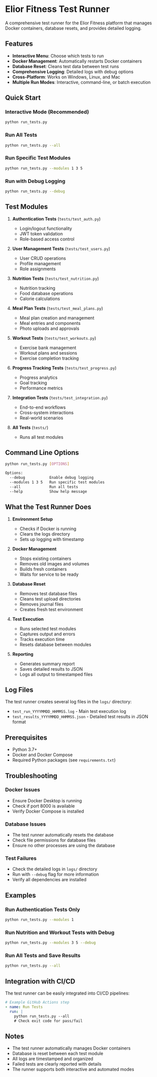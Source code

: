 # Elior Fitness Test Runner

A comprehensive test runner for the Elior Fitness platform that manages Docker containers, database resets, and provides detailed logging.

## Features

- **Interactive Menu**: Choose which tests to run
- **Docker Management**: Automatically restarts Docker containers
- **Database Reset**: Cleans test data between test runs
- **Comprehensive Logging**: Detailed logs with debug options
- **Cross-Platform**: Works on Windows, Linux, and Mac
- **Multiple Run Modes**: Interactive, command-line, or batch execution

## Quick Start

### Interactive Mode (Recommended)
```bash
python run_tests.py
```

### Run All Tests
```bash
python run_tests.py --all
```

### Run Specific Test Modules
```bash
python run_tests.py --modules 1 3 5
```

### Run with Debug Logging
```bash
python run_tests.py --debug
```

## Test Modules

1. **Authentication Tests** (`tests/test_auth.py`)
   - Login/logout functionality
   - JWT token validation
   - Role-based access control

2. **User Management Tests** (`tests/test_users.py`)
   - User CRUD operations
   - Profile management
   - Role assignments

3. **Nutrition Tests** (`tests/test_nutrition.py`)
   - Nutrition tracking
   - Food database operations
   - Calorie calculations

4. **Meal Plan Tests** (`tests/test_meal_plans.py`)
   - Meal plan creation and management
   - Meal entries and components
   - Photo uploads and approvals

5. **Workout Tests** (`tests/test_workouts.py`)
   - Exercise bank management
   - Workout plans and sessions
   - Exercise completion tracking

6. **Progress Tracking Tests** (`tests/test_progress.py`)
   - Progress analytics
   - Goal tracking
   - Performance metrics

7. **Integration Tests** (`tests/test_integration.py`)
   - End-to-end workflows
   - Cross-system interactions
   - Real-world scenarios

8. **All Tests** (`tests/`)
   - Runs all test modules

## Command Line Options

```bash
python run_tests.py [OPTIONS]

Options:
  --debug           Enable debug logging
  --modules 1 3 5   Run specific test modules
  --all             Run all tests
  --help            Show help message
```

## What the Test Runner Does

1. **Environment Setup**
   - Checks if Docker is running
   - Clears the logs directory
   - Sets up logging with timestamp

2. **Docker Management**
   - Stops existing containers
   - Removes old images and volumes
   - Builds fresh containers
   - Waits for service to be ready

3. **Database Reset**
   - Removes test database files
   - Cleans test upload directories
   - Removes journal files
   - Creates fresh test environment

4. **Test Execution**
   - Runs selected test modules
   - Captures output and errors
   - Tracks execution time
   - Resets database between modules

5. **Reporting**
   - Generates summary report
   - Saves detailed results to JSON
   - Logs all output to timestamped files

## Log Files

The test runner creates several log files in the `logs/` directory:

- `test_run_YYYYMMDD_HHMMSS.log` - Main test execution log
- `test_results_YYYYMMDD_HHMMSS.json` - Detailed test results in JSON format

## Prerequisites

- Python 3.7+
- Docker and Docker Compose
- Required Python packages (see `requirements.txt`)

## Troubleshooting

### Docker Issues
- Ensure Docker Desktop is running
- Check if port 8000 is available
- Verify Docker Compose is installed

### Database Issues
- The test runner automatically resets the database
- Check file permissions for database files
- Ensure no other processes are using the database

### Test Failures
- Check the detailed logs in `logs/` directory
- Run with `--debug` flag for more information
- Verify all dependencies are installed

## Examples

### Run Authentication Tests Only
```bash
python run_tests.py --modules 1
```

### Run Nutrition and Workout Tests with Debug
```bash
python run_tests.py --modules 3 5 --debug
```

### Run All Tests and Save Results
```bash
python run_tests.py --all
```

## Integration with CI/CD

The test runner can be easily integrated into CI/CD pipelines:

```yaml
# Example GitHub Actions step
- name: Run Tests
  run: |
    python run_tests.py --all
    # Check exit code for pass/fail
```

## Notes

- The test runner automatically manages Docker containers
- Database is reset between each test module
- All logs are timestamped and organized
- Failed tests are clearly reported with details
- The runner supports both interactive and automated modes 